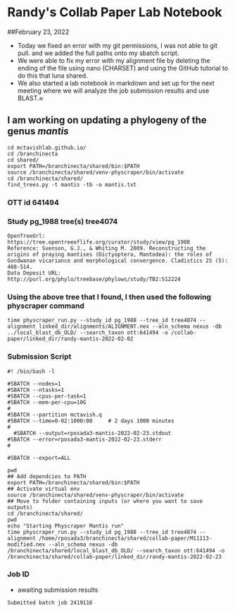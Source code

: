 # Randy's Collab Paper Lab Notebook

##February 23, 2022

- Today we fixed an error with my git permissions, I was not able to git pull. and we added the full paths onto my sbatch script.
- We were able to fix my error with my alignment file by deleting the ending of the file using nano (CHARSET) and using the GitHub tutorial to do this that luna shared.
- We also started a lab notebook in markdown and set up for the next meeting where we will analyze the job submission results and use BLAST.≈

## I am working on updating a phylogeny of the genus _mantis_

```
cd mctavishlab.github.io/
cd /branchinecta
cd shared/
export PATH=/branchinecta/shared/bin:$PATH
source /branchinecta/shared/venv-physcraper/bin/activate
cd /branchinecta/shared/
find_trees.py -t mantis -tb -o mantis.txt
```
### OTT id 641494

### Study pg_1988 tree(s) tree4074

```
OpenTreeUrl: https://tree.opentreeoflife.org/curator/study/view/pg_1988
Reference: Svenson, G.J., & Whiting M. 2009. Reconstructing the origins of praying mantises (Dictyoptera, Mantodea): the roles of Gondwanan vicariance and morphological convergence. Cladistics 25 (5): 468-514.
Data Deposit URL: http://purl.org/phylo/treebase/phylows/study/TB2:S12224
``` 
### Using the above tree that I found, I then used the following physcraper command

```
time physcraper_run.py --study_id pg_1988 --tree_id tree4074 --alignment linked_dir/alignments/ALIGNMENT.nex --aln_schema nexus -db ../local_blast_db_OLD/ --search_taxon ott:641494 -o /collab-paper/linked_dir/randy-mantis-2022-02-02
```
### Submission Script

```
#! /bin/bash -l

#SBATCH --nodes=1
#SBATCH --ntasks=1
#SBATCH --cpus-per-task=1
#SBATCH --mem-per-cpu=10G
#
#SBATCH --partition mctavish.q
#SBATCH --time=0-02:1000:00     # 2 days 1000 minutes
#
  #SBATCH --output=rposada3-mantis-2022-02-23.stdout
#SBATCH --error=rposada3-mantis-2022-02-23.stderr
#

#SBATCH --export=ALL

pwd
## Add dependcies to PATH
export PATH=/branchinecta/shared/bin:$PATH
## Activate virtual env
source /branchinecta/shared/venv-physcraper/bin/activate
## Move to folder containing inputs (or where you want to save outputs)
cd /branchinecta/shared/
pwd
echo "Starting Physcraper Mantis run"
time physcraper_run.py --study_id pg_1988 --tree_id tree4074 --alignment /home/rposada3/branchinecta/shared/collab-paper/M11113-modified.nex --aln_schema nexus -db /branchinecta/shared/local_blast_db_OLD/ --search_taxon ott:641494 -o /branchinecta/shared/collab-paper/linked_dir/randy-mantis-2022-02-23
```
### Job ID

- awaiting submission results
```
Submitted batch job 2419116
```
